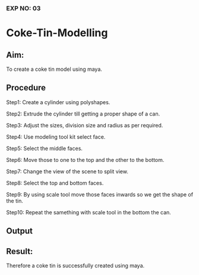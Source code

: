 ### EXP NO: 03

# Coke-Tin-Modelling

## Aim:
To create a coke tin model using maya. 

## Procedure
Step1: Create a cylinder using polyshapes. 

Step2: Extrude the cylinder till getting a proper shape of a can.

Step3: Adjust the sizes, division size and radius as per required. 

Step4: Use modeling tool kit select face. 

Step5: Select the middle faces.  

Step6: Move those to one to the top and the other to the bottom. 

Step7: Change the view of the scene to split view.  

Step8: Select the top and bottom faces. 

Step9: By using scale tool move those faces inwards so we get the shape of the tin. 

Step10: Repeat the samething with scale tool in the bottom the can. 


## Output



## Result:
Therefore a coke tin  is successfully created using maya. 
